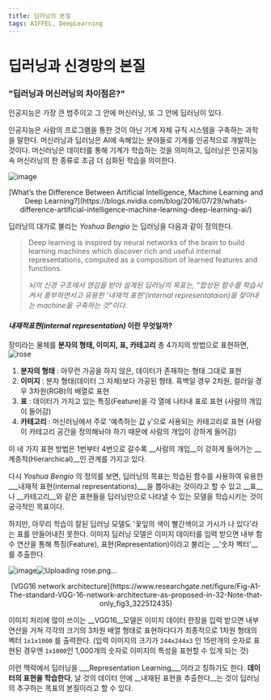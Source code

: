 ```yaml
---
title: 딥러닝의 본질
tags: AIFFEL, DeepLearning
---
```


# 딥러닝과 신경망의 본질

### "딥러닝과 머신러닝의 차이점은?" 

인공지능은 가장 큰 범주이고 그 안에 머신러닝, 또 그 안에 딥러닝이 있다. 

인공지능은 사람의 프로그램을 통한 것이 아닌 기계 자체 규칙 시스템을 구축하는 과학을 말한다. 머신러닝과 딥러닝은 AI에 속해있는 분야들로 기계를 인공적으로 개발하는 것이다. 머신러닝은 데이터를 통해 기계가 학습하는 것을 의미하고, 딥러닝은 인공지능 속 머신러닝의 한 종류로 조금 더 심화된 학습을 의미한다. 

![image](https://user-images.githubusercontent.com/86525868/128996841-e351de7d-9507-47a9-b011-2f2fb84d727f.png)

<div align=center> [What’s the Difference Between Artificial Intelligence, Machine Learning and Deep Learning?](https://blogs.nvidia.com/blog/2016/07/29/whats-difference-artificial-intelligence-machine-learning-deep-learning-ai/) </div>



딥러닝의 대가로 불리는 _Yoshua Bengio_ 는 딥러닝을 다음과 같이 정의한다. 

> Deep learning is inspired by neural networks of the brain to build learning machines which discover rich and useful internal representations, computed as a composition of learned features and functions.
>
> _뇌의 신경 구조에서 영감을 받아 설계된 딥러닝의 목표는, "합성된 함수를 학습시켜서 풍부하면서고 유용한 '내재적 표현'(internal representataion)을 찾아내는 machine을 구축하는 것"이다._



#### ___내재적표현(internal representation)___ 이란 무엇일까?

장미라는 물체를 __분자의 형태, 이미지, 표, 카테고리__ 총 4가지의 방법으로 표현하면,  ![rose](https://user-images.githubusercontent.com/86525868/128997060-eebb8d62-e779-4662-8d3f-b44f025530b0.png)

1. __분자의 형태__ : 아무런 가공을 하지 않은, 데이터가 존재하는 형태 그대로 표현
2. __이미지__ : 분자 형태(데이터 그 자체)보다 가공된 형태. 흑백일 경우 2차원, 컬러일 경우 3차원(RGB)의 배열로 표현 
3. __표__ : 데이터가 가지고 있는 특징(Feature)을 각 열에 나타내 표로 표현 (사람의 개입이 들어감)
4. __카테고리__ : 머신러닝에서 주로 '예측하는 값 `y`'으로 사용되는 카테고리로 표현 (사람이 카테고리 공간을 정의해놔야 하기 때문에 사람의 개입이 강하게 들어감)

이 네 가지 표현 방법은 1번부터 4번으로 갈수록 __사람의 개입__이 강하게 들어가는 __계층적(Hierarchical)__인 관계를 가지고 있다. 



다시 _Yoshua Bengio_ 의 정의를 보면, 딥러닝의 목표는 학습된 함수를 사용하여 유용한 ___내재적 표현(internal representations)___을 뽑아내는 것이라고 할 수 있고 __표__나 __카테고리__와 같은 표현들을 딥러닝만으로 나타낼 수 있는 모델을 학습시키는 것이 궁극적인 목표이다. 

하지만, 아무리 학습이 잘된 딥러닝 모델도 '꽃잎의 색이 빨간색이고 가시가 나 있다'라는 표를 만들어내진 못한다. 이미지 딥러닝 모델은 이미지 데이터를 입력 받으면 내부 함수 연산을 통해 특징(Feature), 표현(Representation)이라고 불리는 __'숫자 벡터'__를 추출한다. 

![image](https://user-images.githubusercontent.com/86525868/128996919-0d08d5dd-342f-4e20-a8bc-335a78053f60.png)![Uploading rose.png…]()


<div align=center>[VGG16 network architecture](https://www.researchgate.net/figure/Fig-A1-The-standard-VGG-16-network-architecture-as-proposed-in-32-Note-that-only_fig3_322512435)</div>

이미지 처리에 많이 쓰이는 __VGG16__모델은 이미지 데이터 한장을 입력 받으면 내부 연산을 거쳐 각각의 크기의 3차원 배열 형태로 표현하다다가 최종적으로 1차원 형태의 벡터 `1x1x1000` 를 출력한다. (입력 이미지의 크기가 `244x244x3` 인 15만개의 숫자로 표현된 경우엔 `1x1000`인 1,000개의 숫자로 이미지의 특성을 표현할 수 있게 되는 것)

이런 맥락에서 딥러닝을 ___Representation Learning___이라고 칭하기도 한다. __데이터의 표현을 학습한다__, 날 것의 데이터 안에 __내재된 표현을 추출한다__는 것이 딥러닝의 추구하는 목표의 본질이라고 할 수 있다.



